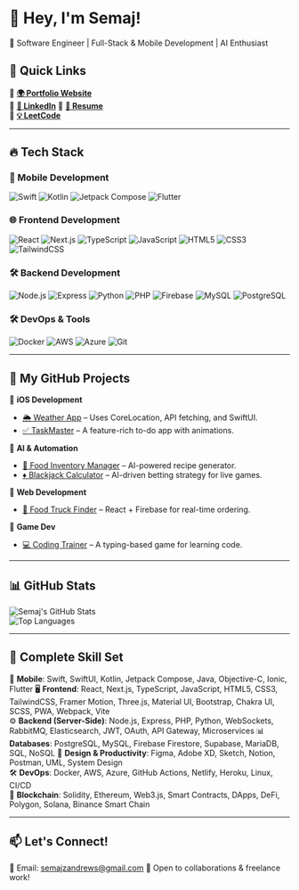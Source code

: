 # 👋 Hey, I'm Semaj!  
🚀 Software Engineer | Full-Stack & Mobile Development | AI Enthusiast 

## 🔗 Quick Links  
🔹 **[🌍 Portfolio Website](https://yourportfolio.com)**  
🔹 **[💼 LinkedIn](https://linkedin.com/in/yourhandle)** 
🔹 **[📜 Resume](https://yourresume.com)**  
🔹 **[💡 LeetCode](https://leetcode.com/yourhandle/)**  
 
---

## 🔥 Tech Stack

### **📱 Mobile Development**  
![Swift](https://img.shields.io/badge/Swift-FA7343?style=flat&logo=swift&logoColor=white)  ![Kotlin](https://img.shields.io/badge/Kotlin-0095D5?style=flat&logo=kotlin&logoColor=white)  ![Jetpack Compose](https://img.shields.io/badge/Jetpack%20Compose-4285F4?style=flat&logo=android&logoColor=white)  ![Flutter](https://img.shields.io/badge/Flutter-02569B?style=flat&logo=flutter&logoColor=white)

### **🌐 Frontend Development**  
![React](https://img.shields.io/badge/React-61DAFB?style=flat&logo=react&logoColor=black)  ![Next.js](https://img.shields.io/badge/Next.js-000000?style=flat&logo=next.js&logoColor=white)  ![TypeScript](https://img.shields.io/badge/TypeScript-3178C6?style=flat&logo=typescript&logoColor=white)  ![JavaScript](https://img.shields.io/badge/JavaScript-F7DF1E?style=flat&logo=javascript&logoColor=black)  ![HTML5](https://img.shields.io/badge/HTML5-E34F26?style=flat&logo=html5&logoColor=white)  ![CSS3](https://img.shields.io/badge/CSS3-1572B6?style=flat&logo=css3&logoColor=white)  ![TailwindCSS](https://img.shields.io/badge/TailwindCSS-06B6D4?style=flat&logo=tailwindcss&logoColor=white)

### **🛠 Backend Development**  
![Node.js](https://img.shields.io/badge/Node.js-43853D?style=flat&logo=node.js&logoColor=white)  ![Express](https://img.shields.io/badge/Express-000000?style=flat&logo=express&logoColor=white)  ![Python](https://img.shields.io/badge/Python-3776AB?style=flat&logo=python&logoColor=white)  ![PHP](https://img.shields.io/badge/PHP-777BB4?style=flat&logo=php&logoColor=white)  ![Firebase](https://img.shields.io/badge/Firebase-FFCA28?style=flat&logo=firebase&logoColor=black)  ![MySQL](https://img.shields.io/badge/MySQL-4479A1?style=flat&logo=mysql&logoColor=white)  ![PostgreSQL](https://img.shields.io/badge/PostgreSQL-336791?style=flat&logo=postgresql&logoColor=white)

### **🛠 DevOps & Tools**  
![Docker](https://img.shields.io/badge/Docker-2496ED?style=flat&logo=docker&logoColor=white)  ![AWS](https://img.shields.io/badge/AWS-232F3E?style=flat&logo=amazon-aws&logoColor=white)  ![Azure](https://img.shields.io/badge/Azure-0078D4?style=flat&logo=microsoft-azure&logoColor=white)  ![Git](https://img.shields.io/badge/Git-F05032?style=flat&logo=git&logoColor=white)

---

## 📂 My GitHub Projects  
🔹 **iOS Development**  
- [🌦 Weather App](https://github.com/yourusername/weather-app) – Uses CoreLocation, API fetching, and SwiftUI.  
- [✅ TaskMaster](https://github.com/yourusername/taskmaster) – A feature-rich to-do app with animations.  

🔹 **AI & Automation**  
- [🛒 Food Inventory Manager](https://github.com/yourusername/food-inventory-manager) – AI-powered recipe generator.  
- [♦ Blackjack Calculator](https://github.com/yourusername/blackjack-calc) – AI-driven betting strategy for live games.  

🔹 **Web Development**  
- [🚚 Food Truck Finder](https://github.com/yourusername/food-truck-app) – React + Firebase for real-time ordering.  

🔹 **Game Dev**  
- [💻 Coding Trainer](https://github.com/yourusername/coding-trainer) – A typing-based game for learning code.  

---

## 📊 **GitHub Stats**  
![Semaj's GitHub Stats](https://github-readme-stats.vercel.app/api?username=yourusername&show_icons=true&theme=radical)  
![Top Languages](https://github-readme-stats.vercel.app/api/top-langs/?username=yourusername&layout=compact&theme=radical)  

---

## 📜 **Complete Skill Set**  
📱 **Mobile**: Swift, SwiftUI, Kotlin, Jetpack Compose, Java, Objective-C, Ionic, Flutter 
🖥 **Frontend**: React, Next.js, TypeScript, JavaScript, HTML5, CSS3, TailwindCSS, Framer Motion, Three.js, Material UI, Bootstrap, Chakra UI, SCSS, PWA, Webpack, Vite  
⚙ **Backend (Server-Side)**: Node.js, Express, PHP, Python, WebSockets, RabbitMQ, Elasticsearch, JWT, OAuth, API Gateway, Microservices
📊 **Databases**: PostgreSQL, MySQL, Firebase Firestore, Supabase, MariaDB, SQL, NoSQL
🎨 **Design & Productivity**: Figma, Adobe XD, Sketch, Notion, Postman, UML, System Design  
🛠 **DevOps**: Docker, AWS, Azure, GitHub Actions, Netlify, Heroku, Linux, CI/CD  
🔗 **Blockchain**: Solidity, Ethereum, Web3.js, Smart Contracts, DApps, DeFi, Polygon, Solana, Binance Smart Chain  

---

## 📫 **Let's Connect!**  
📧 Email: semajzandrews@gmail.com 
💬 Open to collaborations & freelance work!  
